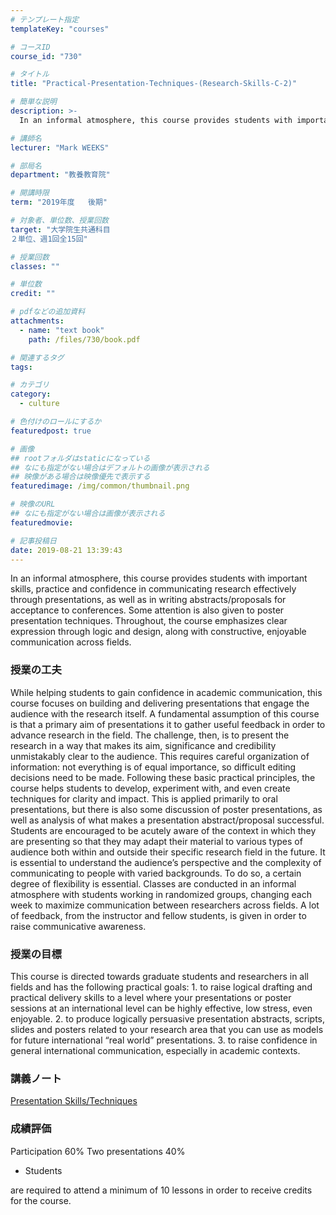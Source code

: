 ```yaml
---
# テンプレート指定
templateKey: "courses"

# コースID
course_id: "730"

# タイトル
title: "Practical-Presentation-Techniques-(Research-Skills-C-2)"

# 簡単な説明
description: >-
  In an informal atmosphere, this course provides students with important skills, practice and confide...

# 講師名
lecturer: "Mark WEEKS"

# 部局名
department: "教養教育院"

# 開講時限
term: "2019年度	後期"

# 対象者、単位数、授業回数
target: "大学院生共通科目
２単位、週1回全15回"

# 授業回数
classes: ""

# 単位数
credit: ""

# pdfなどの追加資料
attachments: 
  - name: "text book" 
    path: /files/730/book.pdf

# 関連するタグ
tags:

# カテゴリ
category:
  - culture

# 色付けのロールにするか
featuredpost: true

# 画像
## rootフォルダはstaticになっている
## なにも指定がない場合はデフォルトの画像が表示される
## 映像がある場合は映像優先で表示する
featuredimage: /img/common/thumbnail.png

# 映像のURL
## なにも指定がない場合は画像が表示される
featuredmovie: 

# 記事投稿日
date: 2019-08-21 13:39:43
---
```


In an informal atmosphere, this course provides students with important skills, practice and confidence in communicating research effectively through presentations, as well as in writing abstracts/proposals for acceptance to conferences. Some attention is also given to poster presentation techniques. Throughout, the course emphasizes clear expression through logic and design, along with constructive, enjoyable communication across fields.

### 授業の工夫

While helping students to gain confidence in academic communication, this course focuses on building and delivering presentations that engage the audience with the research itself. A fundamental assumption of this course is that a primary aim of presentations it to gather useful feedback in order to advance research in the field. The challenge, then, is to present the research in a way that makes its aim, significance and credibility unmistakably clear to the audience. This requires careful organization of information: not everything is of equal importance, so difficult editing decisions need to be made. Following these basic practical principles, the course helps students to develop, experiment with, and even create techniques for clarity and impact. This is applied primarily to oral presentations, but there is also some discussion of poster presentations, as well as analysis of what makes a presentation abstract/proposal successful. Students are encouraged to be acutely aware of the context in which they are presenting so that they may adapt their material to various types of audience both within and outside their specific research field in the future. It is essential to understand the audience’s perspective and the complexity of communicating to people with varied backgrounds. To do so, a certain degree of flexibility is essential. Classes are conducted in an informal atmosphere with students working in randomized groups, changing each week to maximize communication between researchers across fields. A lot of feedback, from the instructor and fellow students, is given in order to raise communicative awareness.

### 授業の目標

This course is directed towards graduate students and researchers in all fields and has the following practical goals: 1. to raise logical drafting and practical delivery skills to a level where your presentations or poster sessions at an international level can be highly effective, low stress, even enjoyable. 2. to produce logically persuasive presentation abstracts, scripts, slides and posters related to your research area that you can use as models for future international “real world” presentations. 3. to raise confidence in general international communication, especially in academic contexts.

### 講義ノート

[Presentation Skills/Techniques](/files/730/book.pdf) 

### 成績評価

Participation 60% Two presentations 40%

* Students

are required to attend a minimum of 10 lessons in order to receive credits for the course.

